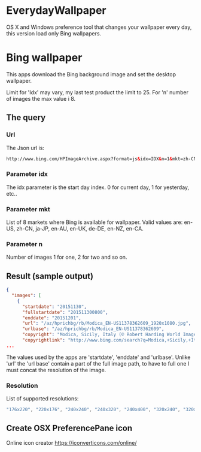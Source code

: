 # EverydayWallpaper
OS X and Windows preference tool that changes your wallpaper every day, this version load only Bing wallpapers.

# Bing wallpaper
This apps download the Bing background image and set the desktop wallpaper.

Limit for 'Idx' may vary, my last test product the limit to 25. For 'n' number of images the max value i 8. 

## The query

### Url
The Json url is:
```html
http://www.bing.com/HPImageArchive.aspx?format=js&idx=IDX&n=1&mkt=zh-CN"
```
### Parameter idx
The idx parameter is the start day index. 0 for current day, 1 for yesterday, etc..

### Parameter mkt
List of 8 markets where Bing is available for wallpaper.
Valid values are: en-US, zh-CN, ja-JP, en-AU, en-UK, de-DE, 
    en-NZ, en-CA.

### Parameter n
Number of images 1 for one, 2 for two and so on.

## Result (sample output)
````json
{
  "images": [
    {
      "startdate": "20151130",
      "fullstartdate": "201511300800",
      "enddate": "20151201",
      "url": "/az/hprichbg/rb/Modica_EN-US11378362609_1920x1080.jpg",
      "urlbase": "/az/hprichbg/rb/Modica_EN-US11378362609",
      "copyright": "Modica, Sicily, Italy (© Robert Harding World Imagery/Offset)",
      "copyrightlink": "http://www.bing.com/search?q=Modica,+Sicily,+Italy&form=hpcapt&filters=HpDate:%2220151130_0800%22",
...
````

The values used by the apps are 'startdate', 'enddate' and 'urlbase'. Unlike 'url' the 'url base' contain a part of the full image path, to have to full one I must concat the resolution of the image.

### Resolution
List of supported resolutions:

````js
"176x220", "220x176", "240x240", "240x320", "240x400", "320x240", "320x320", "360x480", "400x240", "480x360", "480x640", "480x800", "640x480", "768x1024", "800x480", "800x600", "1024x768", "1280x720", "1280x768", "1366x768", "1920x1080", "1920x1200"
````


## Create OSX PreferencePane icon

Online icon creator
https://iconverticons.com/online/
